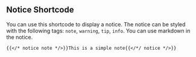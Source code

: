 ## Notice Shortcode
You can use this shortcode to display a notice. The notice can be styled with the following tags: `note`, `warning`, `tip`, `info`. You can use markdown in the notice.


```md
{{</* notice note */>}}This is a simple note{{</*/ notice */>}}
```